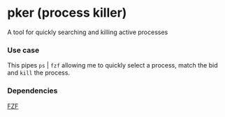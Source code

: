 # pker (process killer) #

A tool for quickly searching and killing active processes

### Use case ###

This pipes `ps` | `fzf` allowing me to quickly select a process, match the bid and `kill` the process.

### Dependencies ###

<a href="https://github.com/junegunn/fzf">FZF</a>

